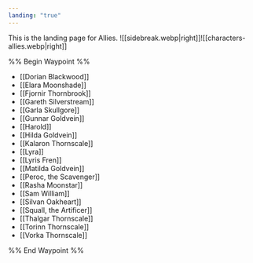 ```yaml
---
landing: "true"
---
```

This is the landing page for Allies.
![[sidebreak.webp|right]]![[characters-allies.webp|right]]

%% Begin Waypoint %%
- [[Dorian Blackwood]]
- [[Elara Moonshade]]
- [[Fjornir Thornbrook]]
- [[Gareth Silverstream]]
- [[Garla Skullgore]]
- [[Gunnar Goldvein]]
- [[Harold]]
- [[Hilda Goldvein]]
- [[Kalaron Thornscale]]
- [[Lyra]]
- [[Lyris Fren]]
- [[Matilda Goldvein]]
- [[Peroc, the Scavenger]]
- [[Rasha Moonstar]]
- [[Sam William]]
- [[Silvan Oakheart]]
- [[Squall, the Artificer]]
- [[Thalgar Thornscale]]
- [[Torinn Thornscale]]
- [[Vorka Thornscale]]

%% End Waypoint %%